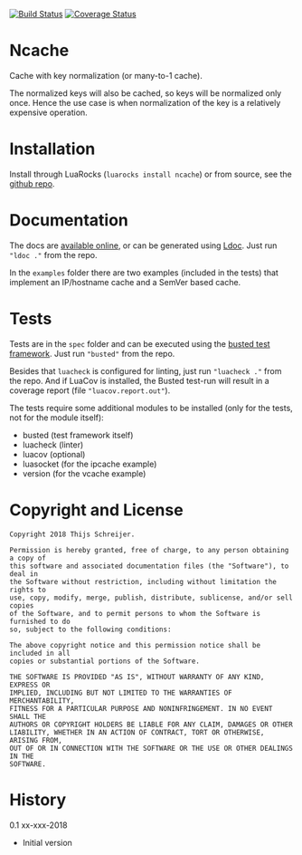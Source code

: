 [![Build Status](https://travis-ci.com/Tieske/ncache.lua.svg?branch=master)](https://travis-ci.com/Tieske/ncache.lua)
[![Coverage Status](https://coveralls.io/repos/github/Tieske/ncache.lua/badge.svg?branch=master)](https://coveralls.io/github/Tieske/ncache.lua?branch=master)

Ncache
======

Cache with key normalization (or many-to-1 cache).

The normalized keys will also be cached, so keys will be normalized only once.
Hence the use case is when normalization of the key is a relatively expensive
operation.


Installation
============

Install through LuaRocks (`luarocks install ncache`) or from source, see the
[github repo](https://github.com/Tieske/ncache.lua).

Documentation
=============

The docs are [available online](https://tieske.github.io/ncache.lua/), or can
be generated using [Ldoc](http://stevedonovan.github.io/ldoc/). Just run
`"ldoc ."` from the repo.

In the `examples` folder there are two examples (included in the tests) that
implement an IP/hostname cache and a SemVer based cache.

Tests
=====

Tests are in the `spec` folder and can be executed using the
[busted test framework](http://olivine-labs.github.io/busted/). Just run
`"busted"` from the repo.

Besides that `luacheck` is configured for linting, just run `"luacheck ."` from
the repo. And if LuaCov is installed, the Busted test-run will result in a
coverage report (file `"luacov.report.out"`).

The tests require some additional modules to be installed (only for the
tests, not for the module itself):

- busted (test framework itself)
- luacheck (linter)
- luacov (optional)
- luasocket (for the ipcache example)
- version (for the vcache example)


Copyright and License
=====================

```
Copyright 2018 Thijs Schreijer.

Permission is hereby granted, free of charge, to any person obtaining a copy of
this software and associated documentation files (the "Software"), to deal in
the Software without restriction, including without limitation the rights to
use, copy, modify, merge, publish, distribute, sublicense, and/or sell copies
of the Software, and to permit persons to whom the Software is furnished to do
so, subject to the following conditions:

The above copyright notice and this permission notice shall be included in all
copies or substantial portions of the Software.

THE SOFTWARE IS PROVIDED "AS IS", WITHOUT WARRANTY OF ANY KIND, EXPRESS OR
IMPLIED, INCLUDING BUT NOT LIMITED TO THE WARRANTIES OF MERCHANTABILITY,
FITNESS FOR A PARTICULAR PURPOSE AND NONINFRINGEMENT. IN NO EVENT SHALL THE
AUTHORS OR COPYRIGHT HOLDERS BE LIABLE FOR ANY CLAIM, DAMAGES OR OTHER
LIABILITY, WHETHER IN AN ACTION OF CONTRACT, TORT OR OTHERWISE, ARISING FROM,
OUT OF OR IN CONNECTION WITH THE SOFTWARE OR THE USE OR OTHER DEALINGS IN THE
SOFTWARE.
```

History
=======

0.1 xx-xxx-2018

- Initial version
